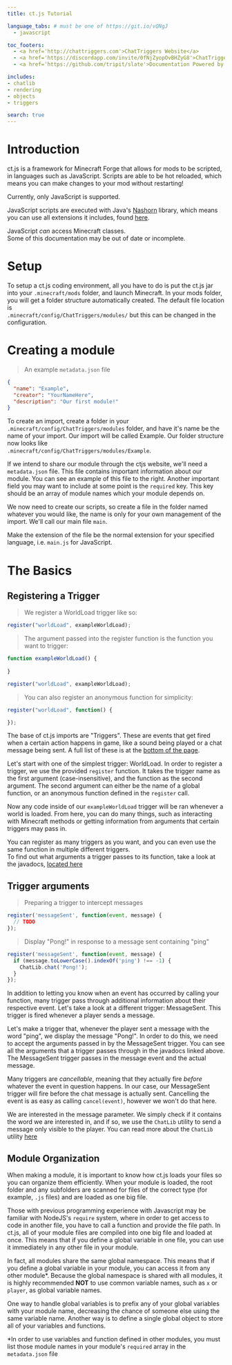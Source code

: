 ```yaml
---
title: ct.js Tutorial

language_tabs: # must be one of https://git.io/vQNgJ
  - javascript

toc_footers:
  - <a href='http://chattriggers.com'>ChatTriggers Website</a>
  - <a href='https://discordapp.com/invite/0fNjZyopOvBHZyG8'>ChatTriggers Discord</a>
  - <a href='https://github.com/tripit/slate'>Documentation Powered by Slate</a>

includes:
- chatlib
- rendering
- objects
- triggers

search: true
---
```


# Introduction

ct.js is a framework for Minecraft Forge that allows for mods to be scripted, in languages such as JavaScript.
Scripts are able to be hot reloaded, which means you can make changes to your mod without restarting!

<aside class="warning">Currently, only JavaScript is supported.</aside>

JavaScript scripts are executed with Java's [Nashorn](http://openjdk.java.net/projects/nashorn/) library,
which means you can use all extensions it includes, found [here](https://wiki.openjdk.java.net/display/Nashorn/Nashorn+extensions).

<aside class="success">JavaScript <em>can</em> access Minecraft classes.</aside>

<aside class="warning">Some of this documentation may be out of date or incomplete.</aside>

# Setup

To setup a ct.js coding environment, all you have to do is put the ct.js jar into your `.minecraft/mods` folder, and launch 
Minecraft. In your mods folder, you will get a folder structure automatically created. The default file location is<br/>
 `.minecraft/config/ChatTriggers/modules/` but this can be changed in the configuration.
 
# Creating a module

> An example `metadata.json` file

```json
{
  "name": "Example",
  "creator": "YourNameHere",
  "description": "Our first module!"
}
```

To create an import, create a folder in your `.minecraft/config/ChatTriggers/modules` folder, and have it's name be the name
of your import. Our import will be called Example. Our folder structure now looks like<br/> `.minecraft/config/ChatTriggers/modules/Example`.

If we intend to share our module through the ctjs website, we'll need a `metadata.json` file. This file contains important information about our module. You can see an example of this file to the right. Another important field you may want to include at some point is the `required` key. This key should be an array of module names which your module depends on.

We now need to create our scripts, so create a file in the folder named whatever you would like, the name is only for your
own management of the import. We'll call our main file `main`.

<aside class="notice">
Make the extension of the file be the normal extension for your specified language, i.e. <code>main.js</code> for JavaScript.
</aside>

# The Basics

## Registering a Trigger

>We register a WorldLoad trigger like so:

```javascript
register("worldLoad", exampleWorldLoad);
```

>The argument passed into the register function is the function you want to trigger:

```javascript
function exampleWorldLoad() {
  
}

register("worldLoad", exampleWorldLoad);
```

>You can also register an anonymous function for simplicity:

```javascript
register("worldLoad", function() {

});
```

The base of ct.js imports are "Triggers". These are events that get fired when a certain action happens in game, like a sound being played or a chat message being sent. A full list of these is at the [bottom of the page](#triggers).
 
Let's start with one of the simplest trigger: WorldLoad. In order to register a trigger, we use the provided `register` function. It takes the trigger name as the first argument (case-insensitive), and the function as the second argument. The second argument can either be the name of a global function, or an anonymous function defined in the `register` call.

Now any code inside of our `exampleWorldLoad` trigger will be ran whenever a world is loaded. From here, you can do many things, such as interacting with Minecraft methods or getting information from arguments that certain triggers may pass in.

<aside class="notice">You can register as many triggers as you want, and you can even use the same function in multiple different triggers.</aside>

<aside class="notice">To find out what arguments a trigger passes to its function, take a look at the javadocs, <a href="https://www.chattriggers.com/javadocs/com/chattriggers/ctjs/engine/IRegister.html">located here</a></aside>

## Trigger arguments

> Preparing a trigger to intercept messages

```js
register('messageSent', function(event, message) {
  // TODO
});
```

> Display "Pong!" in response to a message sent containing "ping"

```js
register('messageSent', function(event, message) {
  if (message.toLowerCase().indexOf('ping') !== -1) {
    ChatLib.chat('Pong!');
  }
});
```

In addition to letting you know when an event has occurred by calling your function, many trigger pass through additional information about their respective event. Let's take a look at a different trigger: MessageSent. This trigger is fired whenever a player sends a message.

Let's make a trigger that, whenever the player sent a message with the word "ping", we display the message "Pong!". In order to do this, we need to accept the arguments passed in by the MessageSent trigger. You can see all the arguments that a trigger passes through in the javadocs linked above. The MessageSent trigger passes in the message event and the actual message.

Many triggers are _cancellable_, meaning that they actually fire _before_ whatever the event in question happens. In our case, our MessageSent trigger will fire before the chat message is actually sent. Cancelling the event is as easy as calling `cancel(event)`, however we won't do that here.

We are interested in the message parameter. We simply check if it contains the word we are interested in, and if so, we use the `ChatLib` utility to send a message only visible to the player. You can read more about the `ChatLib` utility [here](TODO)

## Module Organization

When making a module, it is important to know how ct.js loads your files so you can organize them efficiently. When your module is loaded, the root folder and any subfolders are scanned for files of the correct type (for example, `.js` files) and are loaded as one big file. 

Those with previous programming experience with Javascript may be familiar with NodeJS's `require` system, where in order to get access to code in another file, you have to call a function and provide the file path. In ct.js, all of your module files are compiled into one big file and loaded at once. This means that if you define a global variable in one file, you can use it immediately in any other file in your module.

In fact, all modules share the same global namespace. This means that if you define a global variable in your module, you can access it from any other module*. Because the global namespace is shared with all modules, it is highly recommended **NOT** to use common variable names, such as `x` or `player`, as global variable names. 

One way to handle global variables is to prefix any of your global variables with your module name, decreasing the chance of someone else using the same variable name. Another way is to define a single global object to store all of your variables and functions.

<aside class="warning">*In order to use variables and function defined in other modules, you must list those module names in your module's <code>required</code> array in the <code>metadata.json</code> file</aside>